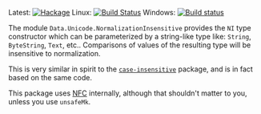 Latest:
[![Hackage](https://img.shields.io/hackage/v/normalization-insensitive.svg)](https://hackage.haskell.org/package/normalization-insensitive)
Linux:
[![Build Status](https://travis-ci.org/ppelleti/normalization-insensitive.svg?branch=master)](https://travis-ci.org/ppelleti/normalization-insensitive)
Windows:
[![Build status](https://ci.appveyor.com/api/projects/status/0qhwhc1cfsphf263/branch/master?svg=true)](https://ci.appveyor.com/project/ppelleti/normalization-insensitive/branch/master)

The module `Data.Unicode.NormalizationInsensitive` provides the `NI`
type constructor which can be parameterized by a string-like type like:
`String`, `ByteString`, `Text`, etc.. Comparisons of values of the resulting
type will be insensitive to normalization.

This is very similar in spirit to the [`case-insensitive`][1] package, and is
in fact based on the same code.

This package uses [NFC][2] internally, although that shouldn't matter to
you, unless you use `unsafeMk`.

[1]: https://hackage.haskell.org/package/case-insensitive
[2]: https://en.wikipedia.org/wiki/Unicode_equivalence#Normal_forms

